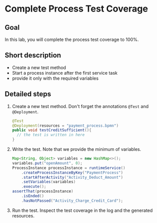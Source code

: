 # Complete Process Test Coverage

## Goal

In this lab, you will complete the process test coverage to 100%.

## Short description

* Create a new test method
* Start a process instance after the first service task
* provide it only with the required variables

## Detailed steps

1. Create a new test method. Don't forget the annotations `@Test` and `@Deployment`.
   ```java
   @Test
   @Deployment(resources = "payment_process.bpmn")
   public void testCreditSufficient(){
     // the test is written in here
   }
   ```
2. Write the test. Note that we provide the minimum of variables.
   ```java
   Map<String, Object> variables = new HashMap<>();
   variables.put("openAmount", 0);
   ProcessInstance processInstance = runtimeService()
       .createProcessInstanceByKey("PaymentProcess")
       .startAfterActivity("Activity_Deduct_Amount")
       .setVariables(variables)
       .execute();
   assertThat(processInstance)
       .isEnded()
       .hasNotPassed("Activity_Charge_Credit_Card");
   ```
3. Run the test. Inspect the test coverage in the log and the generated resources.